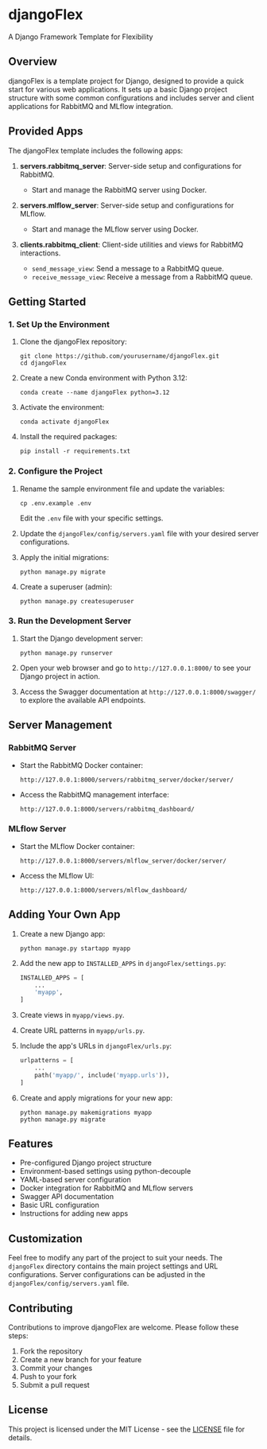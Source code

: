 # djangoFlex
A Django Framework Template for Flexibility

## Overview

djangoFlex is a template project for Django, designed to provide a quick start for various web applications. It sets up a basic Django project structure with some common configurations and includes server and client applications for RabbitMQ and MLflow integration.

## Provided Apps

The djangoFlex template includes the following apps:

1. **servers.rabbitmq_server**: Server-side setup and configurations for RabbitMQ.
   - Start and manage the RabbitMQ server using Docker.

2. **servers.mlflow_server**: Server-side setup and configurations for MLflow.
   - Start and manage the MLflow server using Docker.

3. **clients.rabbitmq_client**: Client-side utilities and views for RabbitMQ interactions.
   - `send_message_view`: Send a message to a RabbitMQ queue.
   - `receive_message_view`: Receive a message from a RabbitMQ queue.

## Getting Started

### 1. Set Up the Environment

1. Clone the djangoFlex repository:
   ```
   git clone https://github.com/yourusername/djangoFlex.git
   cd djangoFlex
   ```

2. Create a new Conda environment with Python 3.12:
   ```
   conda create --name djangoFlex python=3.12
   ```

3. Activate the environment:
   ```
   conda activate djangoFlex
   ```

4. Install the required packages:
   ```
   pip install -r requirements.txt
   ```

### 2. Configure the Project

1. Rename the sample environment file and update the variables:
   ```
   cp .env.example .env
   ```
   Edit the `.env` file with your specific settings.

2. Update the `djangoFlex/config/servers.yaml` file with your desired server configurations.

3. Apply the initial migrations:
   ```
   python manage.py migrate
   ```

4. Create a superuser (admin):
   ```
   python manage.py createsuperuser
   ```

### 3. Run the Development Server

1. Start the Django development server:
   ```
   python manage.py runserver
   ```

2. Open your web browser and go to `http://127.0.0.1:8000/` to see your Django project in action.

3. Access the Swagger documentation at `http://127.0.0.1:8000/swagger/` to explore the available API endpoints.

## Server Management

### RabbitMQ Server

- Start the RabbitMQ Docker container:
  ```
  http://127.0.0.1:8000/servers/rabbitmq_server/docker/server/
  ```

- Access the RabbitMQ management interface:
  ```
  http://127.0.0.1:8000/servers/rabbitmq_dashboard/
  ```

### MLflow Server

- Start the MLflow Docker container:
  ```
  http://127.0.0.1:8000/servers/mlflow_server/docker/server/
  ```

- Access the MLflow UI:
  ```
  http://127.0.0.1:8000/servers/mlflow_dashboard/
  ```

## Adding Your Own App

1. Create a new Django app:
   ```
   python manage.py startapp myapp
   ```

2. Add the new app to `INSTALLED_APPS` in `djangoFlex/settings.py`:
   ```python
   INSTALLED_APPS = [
       ...
       'myapp',
   ]
   ```

3. Create views in `myapp/views.py`.

4. Create URL patterns in `myapp/urls.py`.

5. Include the app's URLs in `djangoFlex/urls.py`:
   ```python
   urlpatterns = [
       ...
       path('myapp/', include('myapp.urls')),
   ]
   ```

6. Create and apply migrations for your new app:
   ```
   python manage.py makemigrations myapp
   python manage.py migrate
   ```

## Features

- Pre-configured Django project structure
- Environment-based settings using python-decouple
- YAML-based server configuration
- Docker integration for RabbitMQ and MLflow servers
- Swagger API documentation
- Basic URL configuration
- Instructions for adding new apps

## Customization

Feel free to modify any part of the project to suit your needs. The `djangoFlex` directory contains the main project settings and URL configurations. Server configurations can be adjusted in the `djangoFlex/config/servers.yaml` file.

## Contributing

Contributions to improve djangoFlex are welcome. Please follow these steps:
1. Fork the repository
2. Create a new branch for your feature
3. Commit your changes
4. Push to your fork
5. Submit a pull request

## License

This project is licensed under the MIT License - see the [LICENSE](LICENSE) file for details.